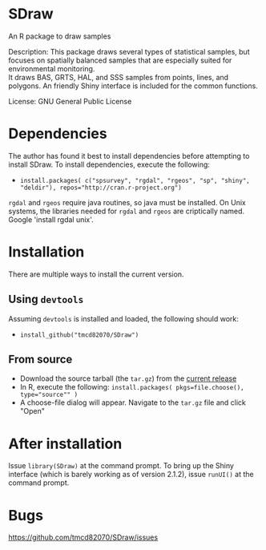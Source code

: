 # SDraw
An R package to draw samples

Description: This package draws several types of statistical samples, but focuses on 
spatially balanced samples that are  especially suited for environmental monitoring.  
It draws BAS, GRTS, HAL, and SSS samples from points, lines, and polygons.  An friendly Shiny 
interface is included for the common functions. 

License: GNU General Public License

# Dependencies

The author has found it best to install dependencies before attempting to 
install SDraw. To install dependencies, execute the following: 
* `install.packages( c("spsurvey", "rgdal", "rgeos", "sp", "shiny", "deldir"), repos="http://cran.r-project.org")`

`rgdal` and `rgeos` require java routines, so java must be installed.  On Unix systems, the libraries needed for `rgdal` and `rgeos` are criptically named.  Google 'install rgdal unix'.   

# Installation

There are multiple ways to install the current version.  

## Using `devtools`

Assuming `devtools` is installed and loaded, the following should work:

* `install_github("tmcd82070/SDraw")`


## From source 

* Download the source tarball (the `tar.gz`) from the [current release](https://github.com/tmcd82070/SDraw/releases)
* In R, execute the following: `install.packages( pkgs=file.choose(), type="source"" )`
* A choose-file dialog will appear.  Navigate to the `tar.gz` file and click "Open"


# After installation
Issue `library(SDraw)` at the command prompt.  To bring up the Shiny interface (which is barely working as of version 2.1.2), issue `runUI()` at the command prompt.

# Bugs

https://github.com/tmcd82070/SDraw/issues